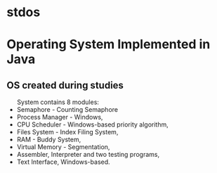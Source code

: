 # stdos
<h1>Operating System Implemented in Java</h1>

<h2>OS created during studies</h2>

<ul>System contains 8 modules: 
<li> Semaphore - Counting Semaphore
<li>Process Manager - Windows,
<li>CPU Scheduler - Windows-based priority algorithm,
<li>Files System - Index Filing System,
<li> RAM - Buddy System,
<li> Virtual Memory - Segmentation,
<li>Assembler, Interpreter and two testing programs,
<li>Text Interface, Windows-based.
</ul>
